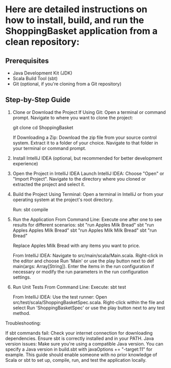 # Here are detailed instructions on how to install, build, and run the ShoppingBasket application from a clean repository:

## Prerequisites
- Java Development Kit (JDK)
- Scala Build Tool (sbt)
- Git (optional, if you're cloning from a Git repository)

## Step-by-Step Guide

1. Clone or Download the Project
   If Using Git:
   Open a terminal or command prompt.
   Navigate to where you want to clone the project:

   git clone <repository-url>
   cd ShoppingBasket

   If Downloading a Zip:
   Download the zip file from your source control system.
   Extract it to a folder of your choice.
   Navigate to that folder in your terminal or command prompt.

2. Install IntelliJ IDEA (optional, but recommended for better development experience)

3. Open the Project in IntelliJ IDEA
   Launch IntelliJ IDEA:
   Choose "Open" or "Import Project".
   Navigate to the directory where you cloned or extracted the project and select it.

4. Build the Project
   Using Terminal:
   Open a terminal in IntelliJ or from your operating system at the project's root directory.

   Run:
   sbt compile

5. Run the Application
   From Command Line:
   Execute one after one to see results for different scenarios:
   sbt "run Apples Milk Bread"
   sbt "run Apples Apples Milk Bread"
   sbt "run Apples Milk Milk Bread"
   sbt "run Bread"

   Replace Apples Milk Bread with any items you want to price.

   From IntelliJ IDEA:
   Navigate to src/main/scala/Main.scala.
   Right-click in the editor and choose Run 'Main' or use the play button next to def main(args: Array[String]).
   Enter the items in the run configuration if necessary or modify the run parameters in the run configuration settings.

6. Run Unit Tests
   From Command Line:
   Execute:
   sbt test

   From IntelliJ IDEA:
   Use the test runner:
   Open src/test/scala/ShoppingBasketSpec.scala.
   Right-click within the file and select Run 'ShoppingBasketSpec' or use the play button next to any test method.

Troubleshooting:

If sbt commands fail: Check your internet connection for downloading dependencies. Ensure sbt is correctly installed and in your PATH.
Java version issues: Make sure you're using a compatible Java version. You can specify a Java version in build.sbt with javaOptions += "-target:11" for example.
This guide should enable someone with no prior knowledge of Scala or sbt to set up, compile, run, and test the application locally.
